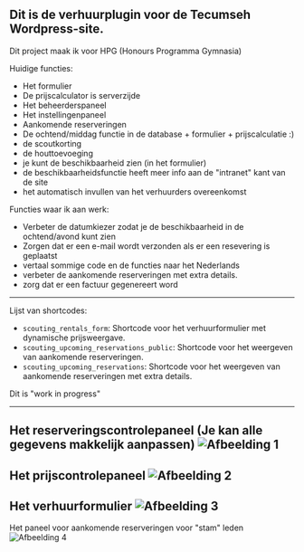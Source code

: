 Dit is de verhuurplugin voor de Tecumseh Wordpress-site.
---
Dit project maak ik voor HPG (Honours Programma Gymnasia)

Huidige functies:
- Het formulier
- De prijscalculator is serverzijde
- Het beheerderspaneel 
- Het instellingenpaneel
- Aankomende reserveringen
- De ochtend/middag functie in de database + formulier + prijscalculatie :)
- de scoutkorting
- de houttoevoeging
- je kunt de beschikbaarheid zien (in het formulier)
- de beschikbaarheidsfunctie heeft meer info aan de "intranet" kant van de site
- het automatisch invullen van het verhuurders overeenkomst

Functies waar ik aan werk:
- Verbeter de datumkiezer zodat je de beschikbaarheid in de ochtend/avond kunt zien
- Zorgen dat er een e-mail wordt verzonden als er een resevering is geplaatst
- vertaal sommige code en de functies naar het Nederlands
- verbeter de aankomende reserveringen met extra details.
- zorg dat er een factuur gegenereert word

---
Lijst van shortcodes:
- `scouting_rentals_form`: Shortcode voor het verhuurformulier met dynamische prijsweergave.
- `scouting_upcoming_reservations_public`: Shortcode voor het weergeven van aankomende reserveringen.
- `scouting_upcoming_reservations`: Shortcode voor het weergeven van aankomende reserveringen met extra details.

Dit is "work in progress"

---
Het reserveringscontrolepaneel (Je kan alle gegevens makkelijk aanpassen)
![Afbeelding 1](https://verhuur.rohandg.nl/1.png)
---
Het prijscontrolepaneel
![Afbeelding 2](https://verhuur.rohandg.nl/2.png)
---
Het verhuurformulier
![Afbeelding 3](https://verhuur.rohandg.nl/3.png)
---
Het paneel voor aankomende reserveringen voor "stam" leden
![Afbeelding 4](https://verhuur.rohandg.nl/4.png)
